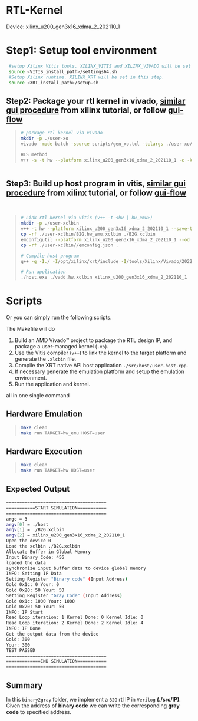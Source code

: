 # RTL-Kernel
Device: xilinx_u200_gen3x16_xdma_2_202110_1

# Step1: Setup tool environment
```bash
 #setup Xilinx Vitis tools. XILINX_VITIS and XILINX_VIVADO will be set in this step.
 source <VITIS_install_path>/settings64.sh
 #Setup Xilinx runtime. XILINX_XRT will be set in this step.
 source <XRT_install_path>/setup.sh
```
## Step2: Package your rtl kernel in vivado, [similar gui procedure](https://github.com/Xilinx/Vitis-Tutorials/blob/2023.2/Hardware_Acceleration/Feature_Tutorials/01-rtl_kernel_workflow/package_ip.md) from xilinx tutorial, or follow [gui-flow](./doc/gui-flow.pdf)
> ```bash
> # package rtl kernel via vivado
> mkdir -p ./user-xo
> vivado -mode batch -source scripts/gen_xo.tcl -tclargs ./user-xo/vadd.xo B2G hw xilinx_u200_gen3x16_xdma_2_202110_1
>
> HLS method
> v++ -s -t hw --platform xilinx_u200_gen3x16_xdma_2_202110_1 -c -k vadd -o vadd.hw.xo src/vadd.cpp

> ```

## Step3: Build up host program in vitis, [similar gui procedure](https://github.com/Xilinx/Vitis-Tutorials/blob/2023.2/Hardware_Acceleration/Feature_Tutorials/01-rtl_kernel_workflow/using_the_rtl_kernel.md) from xilinx tutorial, or follow [gui-flow](./doc/gui-flow.pdf)

<br>

> ```bash
> # Link rtl kernel via vitis (v++ -t <hw | hw_emu>)
> mkdir -p ./user-xclbin
> v++ -t hw --platform xilinx_u200_gen3x16_xdma_2_202110_1 --save-temps --profile.data all:all:all --config connectivity.cfg  -l -o ./user-xclbin/vadd.hw.xclbin ./user-xo/vadd.hw.xo
> cp -rf ./user-xclbin/B2G.hw_emu.xclbin ./B2G.xclbin
> emconfigutil --platform xilinx_u200_gen3x16_xdma_2_202110_1 --od ./user-xclbin/
> cp -rf ./user-xclbin//emconfig.json .
> 
> # Compile host program
> g++ -g -I./ -I/opt/xilinx/xrt/include -I/tools/Xilinx/Vivado/2022.1/include -Wall -O0 -g -std=c++17 -fmessage-length=0 ./src/host/user-host.cpp -o host.exe -L/opt/xilinx/xrt/lib -lxrt_coreutil -pthread -lrt -lstdc++
> 
> # Run application
> ./host.exe ./vadd.hw.xclbin xilinx_u200_gen3x16_xdma_2_202110_1
> ```


# Scripts
Or you can simply run the following scripts. 
<br> 

The Makefile will do <br> 
<!-- 1. Package IP from vivado to generate rtl kernel for vitis.
2. Compile host program, generate `.xclbin` for FPGA.
3. Run application -->


1. Build an AMD Vivado™ project to package the RTL design IP, and package a user-managed kernel (`.xo`).
2. Use the Vitis compiler (`v++`) to link the kernel to the target platform and generate the `.xlcbin` file.
3. Compile the XRT native API host application `./src/host/user-host.cpp`.
4. If necessary generate the emulation platform and setup the emulation environment.
5. Run the application and kernel.


all in one single command <br>
## Hardware Emulation
> ```bash
> make clean
> make run TARGET=hw_emu HOST=user
> ```

## Hardware Execution
> ```bash
> make clean
> make run TARGET=hw HOST=user
> ```

## Expected Output
```sh
======================================
===========START SIMULATION===========
======================================
argc = 3
argv[0] = ./host
argv[1] = ./B2G.xclbin
argv[2] = xilinx_u200_gen3x16_xdma_2_202110_1
Open the device 0
Load the xclbin ./B2G.xclbin
Allocate Buffer in Global Memory
Input Binary Code: 456
loaded the data
synchronize input buffer data to device global memory
INFO: Setting IP Data
Setting Register "Binary code" (Input Address)
Gold 0x1c: 0 Your: 0
Gold 0x20: 50 Your: 50
Setting Register "Gray Code" (Input Address)
Gold 0x1c: 1000 Your: 1000
Gold 0x20: 50 Your: 50
INFO: IP Start
Read Loop iteration: 1 Kernel Done: 0 Kernel Idle: 0
Read Loop iteration: 2 Kernel Done: 2 Kernel Idle: 4
INFO: IP Done
Get the output data from the device
Gold: 300
Your: 300
TEST PASSED
======================================
=============END SIMULATION===========
======================================
```

## Summary 
In this `binary2gray` folder, we implement a `B2G` rtl IP in `Verilog` **(./src/IP)**. Given the address of **binary code** we can write the corresponding **gray code** to specified address.
